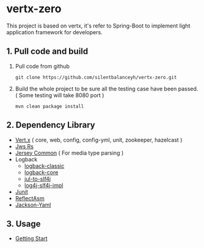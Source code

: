 # vertx-zero

This project is based on vertx, it's refer to Spring-Boot to implement light application framework for developers.

## 1. Pull code and build

1. Pull code from github

	```
	git clone https://github.com/silentbalanceyh/vertx-zero.git
	```

2. Build the whole project to be sure all the testing case have been passed. ( Some testing will take 8080 port )

	```
	mvn clean package install
	```


## 2. Dependency Library

* [Vert.x](http://www.mvnrepository.com/artifact/io.vertx) ( core, web, config, config-yml, unit, zookeeper, hazelcast )
* [Jws Rs](http://mvnrepository.com/artifact/javax.ws.rs/javax.ws.rs-api) 
* [Jersey Common](http://mvnrepository.com/artifact/org.glassfish.jersey.core/jersey-common) ( For media type parsing )
* Logback
	* [logback-classic](http://mvnrepository.com/artifact/ch.qos.logback/logback-classic)
	* [logback-core](http://mvnrepository.com/artifact/ch.qos.logback/logback-core)
	* [jul-to-slf4j](http://mvnrepository.com/artifact/org.slf4j/jul-to-slf4j)
	* [log4j-slf4j-impl](https://mvnrepository.com/artifact/org.apache.logging.log4j/log4j-slf4j-impl)
* [Junit](http://mvnrepository.com/artifact/junit/junit)
* [ReflectAsm](http://www.mvnrepository.com/artifact/com.esotericsoftware/reflectasm/)
* [Jackson-Yaml](http://www.mvnrepository.com/artifact/com.fasterxml.jackson.dataformat/jackson-dataformat-yaml)

## 3. Usage

* [Getting Start](doc/vertx-zero.md)
